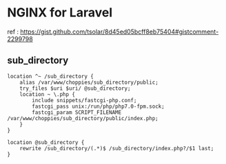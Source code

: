 #  NGINX for Laravel
ref :
https://gist.github.com/tsolar/8d45ed05bcff8eb75404#gistcomment-2299798

## sub_directory

  ```  
  location ^~ /sub_directory {  
      alias /var/www/choppies/sub_directory/public;  
      try_files $uri $uri/ @sub_directory;  
      location ~ \.php {  
          include snippets/fastcgi-php.conf;
          fastcgi_pass unix:/run/php/php7.0-fpm.sock; 
          fastcgi_param SCRIPT_FILENAME /var/www/choppies/sub_directory/public/index.php;
      }  
  }  

  location @sub_directory {
      rewrite /sub_directory/(.*)$ /sub_directory/index.php?/$1 last;  
  }  
```
